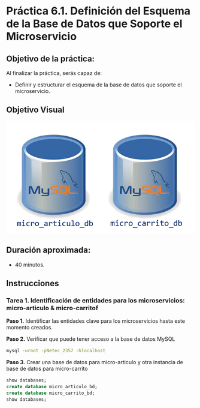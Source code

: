# Práctica 6.1. Definición del Esquema de la Base de Datos que Soporte el Microservicio 

## Objetivo de la práctica:
Al finalizar la práctica, serás capaz de:
- Definir y estructurar el esquema de la base de datos que soporte el microservicio.

## Objetivo Visual

<div style="text-align: center;">
    <img src="../images/ro9.png" alt="Spring Tool Suite">
</div>


## Duración aproximada:
- 40 minutos.


## Instrucciones 

### Tarea 1. Identificación de entidades para los microservicios: micro-articulo & micro-carritof

**Paso 1.** Identificar las entidades clave para los microservicios hasta este momento creados.


**Paso 2.** Verificar que puede tener acceso a la base de datos MySQL

```cmd
mysql -uroot -pNetec_2357 -hlocalhost
```

**Paso 3.** Crear una base de datos para micro-articulo y otra instancia de base de datos para micro-carrito

```sql
show databases;
create database micro_articulo_bd;
create database micro_carrito_bd;
show databases;
```

 


